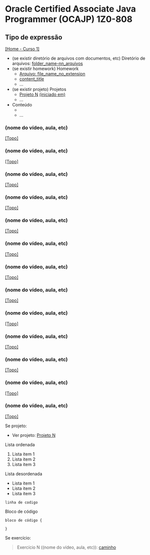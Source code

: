 # Oracle Certified Associate Java Programmer (OCAJP) 1Z0-808

## Tipo de expressão
[[Home - Curso 1]](../../README.md#curso-1)<br />

- (se existir diretório de arquivos com documentos, etc) Diretório de arquivos: [folder_name-nn_arquivos](folder_link)
- (se existir homework) Homework
  - [Arquivo: file_name_no_extension](file_link)
  - [content_title](content_link)
  - ...
- (se existir projeto) Projetos
  - [Projeto N](folder_name-proj_nn) [(iniciado em)](#started_in_content_link)
  - ...
- Conteúdo
  - []()
  - ...

### (nome do vídeo, aula, etc)
[[Topo]](#)<br />



### (nome do vídeo, aula, etc)
[[Topo]](#)<br />



### (nome do vídeo, aula, etc)
[[Topo]](#)<br />



### (nome do vídeo, aula, etc)
[[Topo]](#)<br />



### (nome do vídeo, aula, etc)
[[Topo]](#)<br />



### (nome do vídeo, aula, etc)
[[Topo]](#)<br />



### (nome do vídeo, aula, etc)
[[Topo]](#)<br />



### (nome do vídeo, aula, etc)
[[Topo]](#)<br />



### (nome do vídeo, aula, etc)
[[Topo]](#)<br />



### (nome do vídeo, aula, etc)
[[Topo]](#)<br />



### (nome do vídeo, aula, etc)
[[Topo]](#)<br />



### (nome do vídeo, aula, etc)
[[Topo]](#)<br />



### (nome do vídeo, aula, etc)
[[Topo]](#)<br />



Se projeto:
- Ver projeto: [Projeto N](folder_name-proj_nn)

Lista ordenada
1. Lista item 1
2. Lista item 2
3. Lista item 3

Lista desordenada
- Lista item 1
- Lista item 2
- Lista item 3

`linha de codigo`

Bloco de código

```
bloco de código {

}
```

Se exercício:
> Exercício N ((nome do vídeo, aula, etc)): [caminho](pasta_exercicio-exercicio_nn)
